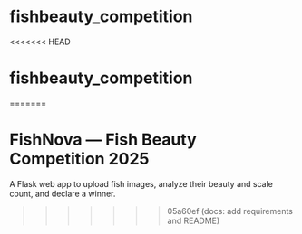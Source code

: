 # fishbeauty_competition
<<<<<<< HEAD
# fishbeauty_competition
=======
# FishNova — Fish Beauty Competition 2025

A Flask web app to upload fish images, analyze their beauty and scale count, and declare a winner.
>>>>>>> 05a60ef (docs: add requirements and README)
